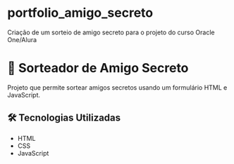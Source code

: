 # portfolio_amigo_secreto
Criação de um sorteio de amigo secreto para o projeto do curso Oracle One/Alura

# 🎁 Sorteador de Amigo Secreto

Projeto que permite sortear amigos secretos usando um formulário HTML e JavaScript.

## 🛠 Tecnologias Utilizadas

- HTML  
- CSS  
- JavaScript  
